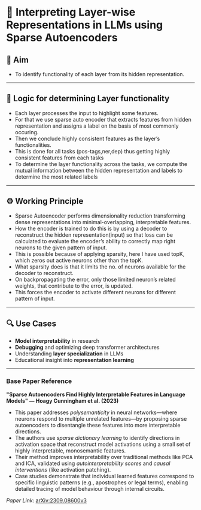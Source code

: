 # 🧠 Interpreting Layer-wise Representations in LLMs using Sparse Autoencoders

## 🎯 Aim

- 	To identify functionality of each layer from its hidden representation.

---

## 🧩 Logic for determining Layer functionality 
- Each layer processes the input to highlight some features.
- 	For that we use sparse auto encoder that extracts features from hidden representation and assigns a label on the basis of most commonly occuring.
- 	Then we conclude highly consistent features as the layer’s functionalities.
- 	This is done for all tasks (pos-tags,ner,dep) thus getting highly consistent features from each tasks
- 	To determine the layer functionality across the tasks, we compute the mutual information between the hidden representation and labels to determine the most related labels 

---

## ⚙️ Working Principle

- 	Sparse Autoencoder performs dimensionality reduction transforming dense representations into minimal-overlapping, interpretable features.
- 	How the encoder is trained to do this is by using a decoder to reconstruct the hidden representation(input) so that loss can be calculated to evaluate the encoder’s ability to correctly map right neurons to the given pattern of input.
- 	This is possible because of applying sparsity, here I have used topK, which zeros out active neurons other than the topK.
- 	What sparsity does is that it limits the no. of neurons available for the decoder to reconstruct.
- 	On backpropagating the error, only those limited neuron’s related weights, that contribute to the error, is updated.
- 	This forces the encoder to activate different neurons for different pattern of input.


---

## 🔍 Use Cases

- **Model interpretability** in research
- **Debugging** and optimizing deep transformer architectures
- Understanding **layer specialization** in LLMs
- Educational insight into **representation learning**

---

### Base Paper Reference 

**"Sparse Autoencoders Find Highly Interpretable Features in Language Models" — Hoagy Cunningham et al. (2023)**

- This paper addresses *polysemanticity* in neural networks—where neurons respond to multiple unrelated features—by proposing sparse autoencoders to disentangle these features into more interpretable directions.
- The authors use *sparse dictionary learning* to identify directions in activation space that reconstruct model activations using a small set of highly interpretable, monosemantic features.
- Their method improves interpretability over traditional methods like PCA and ICA, validated using *autointerpretability scores* and *causal interventions* (like activation patching).
- Case studies demonstrate that individual learned features correspond to specific linguistic patterns (e.g., apostrophes or legal terms), enabling detailed tracing of model behaviour through internal circuits.

*Paper Link*: [arXiv:2309.08600v3](https://arxiv.org/abs/2309.08600)
